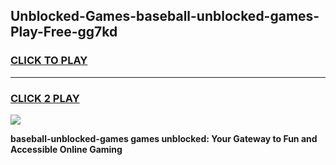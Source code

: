 
## Unblocked-Games-baseball-unblocked-games-Play-Free-gg7kd
<h3>
<a href="https://premium76.site?title=baseball-unblocked-games&ref=21A">CLICK TO PLAY</a></h3>
<hr>

<h3>
<a href="https://premium76.site?title=baseball-unblocked-games&ref=21A">CLICK 2 PLAY</a>
  
</h3>

<a href="https://premium76.site?title=baseball-unblocked-games&ref=21A"><img src="https://clearcache.store/games.png"></a>


**baseball-unblocked-games games unblocked: Your Gateway to Fun and Accessible Online Gaming**
